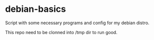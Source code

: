 # debian-basics
Script with some necessary programs and config for my debian distro.


This repo need to be clonned into /tmp dir to run good.
